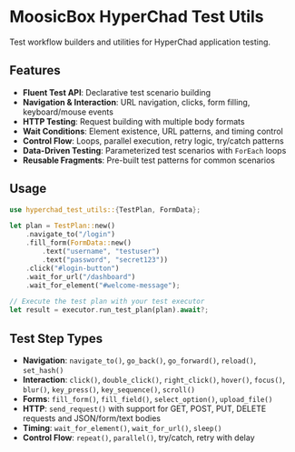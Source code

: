 # MoosicBox HyperChad Test Utils

Test workflow builders and utilities for HyperChad application testing.

## Features

* **Fluent Test API**: Declarative test scenario building
* **Navigation & Interaction**: URL navigation, clicks, form filling, keyboard/mouse events
* **HTTP Testing**: Request building with multiple body formats
* **Wait Conditions**: Element existence, URL patterns, and timing control
* **Control Flow**: Loops, parallel execution, retry logic, try/catch patterns
* **Data-Driven Testing**: Parameterized test scenarios with `ForEach` loops
* **Reusable Fragments**: Pre-built test patterns for common scenarios

## Usage

```rust
use hyperchad_test_utils::{TestPlan, FormData};

let plan = TestPlan::new()
    .navigate_to("/login")
    .fill_form(FormData::new()
        .text("username", "testuser")
        .text("password", "secret123"))
    .click("#login-button")
    .wait_for_url("/dashboard")
    .wait_for_element("#welcome-message");

// Execute the test plan with your test executor
let result = executor.run_test_plan(plan).await?;
```

## Test Step Types

* **Navigation**: `navigate_to()`, `go_back()`, `go_forward()`, `reload()`, `set_hash()`
* **Interaction**: `click()`, `double_click()`, `right_click()`, `hover()`, `focus()`, `blur()`, `key_press()`, `key_sequence()`, `scroll()`
* **Forms**: `fill_form()`, `fill_field()`, `select_option()`, `upload_file()`
* **HTTP**: `send_request()` with support for GET, POST, PUT, DELETE requests and JSON/form/text bodies
* **Timing**: `wait_for_element()`, `wait_for_url()`, `sleep()`
* **Control Flow**: `repeat()`, `parallel()`, try/catch, retry with delay